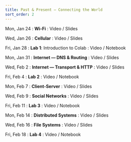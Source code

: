 ```yaml
---
title: Past & Present — Connecting the World
sort_order: 2
---
```


Mon, Jan 24
: **Wi-Fi**
  : Video / Slides

Wed, Jan 26
: **Cellular**
  : Video / Slides

Fri, Jan 28
: **Lab 1**: Introduction to Colab
  : Video / Notebook

Mon, Jan 31
: **Internet — DNS & Routing**
  : Video / Slides

Wed, Feb 2
: **Internet — Transport & HTTP**
  : Video / Slides

Fri, Feb 4
: **Lab 2**
  : Video / Notebook

Mon, Feb 7
: **Client-Server**
  : Video / Slides

Wed, Feb 9
: **Social Networks**
  : Video / Slides

Fri, Feb 11
: **Lab 3**
  : Video / Notebook

Mon, Feb 14
: **Distributed Systems**
  : Video / Slides

Wed, Feb 16
: **File Systems**
  : Video / Slides

Fri, Feb 18
: **Lab 4**
  : Video / Notebook